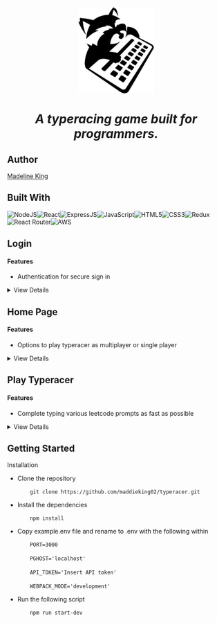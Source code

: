 <!-- # typeracer_

A typeracing game built for programmers. -->
<br>
<div align="center">
  <a target="_blank">
    <img src="./client/src/assets/typeracer-logo.png" alt="typeracer_" height="200" width="auto"/>
  </a>
  <h1><i>A typeracing game built for programmers.</i></h1>
</div>

## Author

[Madeline King](https://www.github.com/maddieking02)

## Built With
![NodeJS](https://img.shields.io/badge/Node.js-43853D?style=for-the-badge&logo=node.js&logoColor=white)![React](https://img.shields.io/badge/React-20232A?style=for-the-badge&logo=react&logoColor=61DAFB)![ExpressJS](https://img.shields.io/badge/Express.js-404D59?style=for-the-badge)![JavaScript](https://img.shields.io/badge/JavaScript-323330?style=for-the-badge&logo=javascript&logoColor=F7DF1E)![HTML5](https://img.shields.io/badge/HTML5-E34F26?style=for-the-badge&logo=html5&logoColor=white)![CSS3](https://img.shields.io/badge/CSS3-1572B6?style=for-the-badge&logo=css3&logoColor=white)![Redux](https://img.shields.io/badge/Redux-593D88?style=for-the-badge&logo=redux&logoColor=white)![React Router](https://img.shields.io/badge/React_Router-CA4245?style=for-the-badge&logo=react-router&logoColor=white)![AWS](https://img.shields.io/badge/Amazon_AWS-232F3E?style=for-the-badge&logo=amazon-aws&logoColor=white)

<!-- ## Key Features
- Optimized performance using Redux -->

## Login
#### Features
- Authentication for secure sign in

<details>
    <summary>View Details</summary>
![alt text](https://imgur.com/aAK3RFw.jpg)

</details>

## Home Page
#### Features
- Options to play typeracer as multiplayer or single player

<details>
    <summary>View Details</summary>
![alt text](https://imgur.com/UrQRnAw.jpg)

</details>

## Play Typeracer
#### Features
- Complete typing various leetcode prompts as fast as possible

<details>
    <summary>View Details</summary>
![alt text](https://imgur.com/dJkv2bM.jpg)

</details>

## Getting Started

Installation
- Clone the repository
    ```
        git clone https://github.com/maddieking02/typeracer.git
    ```
- Install the dependencies
    ```
        npm install
    ```
- Copy example.env file and rename to .env with the following within
    ```
        PORT=3000

        PGHOST='localhost'

        API_TOKEN='Insert API token'

        WEBPACK_MODE='development'
    ```
- Run the following script
    ```
        npm run start-dev
    ```
